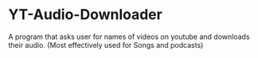# YT-Audio-Downloader
A program that asks user for names of videos on youtube and downloads their audio. (Most effectively used for Songs and podcasts)

